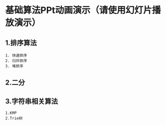 # 基础算法PPt动画演示（请使用幻灯片播放演示）
## 1.排序算法
    1. 快速排序
    2. 归并排序
    3. 堆排序
## 2.二分

## 3.字符串相关算法
    1.KMP
    2.Trie树
